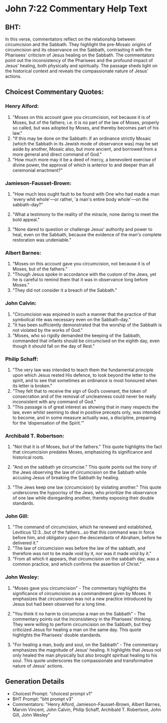 # John 7:22 Commentary Help Text

## BHT:
In this verse, commentators reflect on the relationship between circumcision and the Sabbath. They highlight the pre-Mosaic origins of circumcision and its observance on the Sabbath, contrasting it with the Pharisees' criticism of Jesus healing on the Sabbath. The commentators point out the inconsistency of the Pharisees and the profound impact of Jesus' healing, both physically and spiritually. The passage sheds light on the historical context and reveals the compassionate nature of Jesus' actions.

## Choicest Commentary Quotes:
### Henry Alford:
1. "Moses on this account gave you circumcision, not because it is of Moses, but of the fathers; i.e. it is no part of the law of Moses, properly so called, but was adopted by Moses, and thereby becomes part of his law." 
2. "If this may be done on the Sabbath: if an ordinance strictly Mosaic (which the Sabbath in its Jewish mode of observance was) may be set aside by another, Mosaic also, but more ancient, and borrowed from a more general and direct command of God." 
3. "How much more may it be a deed of mercy, a benevolent exercise of divine power, the approval of which is anterior to and deeper than all ceremonial enactment?"

### Jamieson-Fausset-Brown:
1. "How much less ought fault to be found with One who had made a man 'every whit whole'—or rather, 'a man's entire body whole'—on the sabbath-day?" 

2. "What a testimony to the reality of the miracle, none daring to meet the bold appeal."

3. "None dared to question or challenge Jesus' authority and power to heal, even on the Sabbath, because the evidence of the man's complete restoration was undeniable."

### Albert Barnes:
1. "Moses on this account gave you circumcision, not because it is of Moses, but of the fathers."
2. "Though Jesus spoke in accordance with the custom of the Jews, yet he is careful to remind them that it was in observance long before Moses."
3. "They did not consider it a breach of the Sabbath."

### John Calvin:
1. "Circumcision was enjoined in such a manner that the practice of that symbolical rite was necessary even on the Sabbath-day." 
2. "It has been sufficiently demonstrated that the worship of the Sabbath is not violated by the works of God."
3. "Moses, who so rigidly demanded the keeping of the Sabbath, commanded that infants should be circumcised on the eighth day, even though it should fall on the day of Rest."

### Philip Schaff:
1. "The very law was intended to teach them the fundamental principle upon which Jesus rested His defence, to look beyond the letter to the spirit, and to see that sometimes an ordinance is most honoured when its letter is broken."
2. "They felt that to receive the sign of God’s covenant, the token of consecration and of the removal of uncleanness could never be really inconsistent with any command of God."
3. "This passage is of great interest as showing that in many respects the law, even whilst seeming to deal in positive precepts only, was intended to become, and in some measure actually was, a discipline, preparing for the ‘dispensation of the Spirit.’"

### Archibald T. Robertson:
1. "Not that it is of Moses, but of the fathers." This quote highlights the fact that circumcision predates Moses, emphasizing its significance and historical roots.

2. "And on the sabbath ye circumcise." This quote points out the irony of the Jews observing the law of circumcision on the Sabbath while accusing Jesus of breaking the Sabbath by healing.

3. "The Jews keep one law (circumcision) by violating another." This quote underscores the hypocrisy of the Jews, who prioritize the observance of one law while disregarding another, thereby exposing their double standards.

### John Gill:
1. "The command of circumcision, which he renewed and established, Leviticus 12:3...but of the fathers...so that this command was in force before him, and obligatory upon the descendants of Abraham, before he delivered it."
2. "The law of circumcision was before the law of the sabbath, and therefore was not to be made void by it, nor was it made void by it."
3. "From all which it appears, that circumcision on the sabbath day, was a common practice, and which confirms the assertion of Christ."

### John Wesley:
1. "Moses gave you circumcision" - The commentary highlights the significance of circumcision as a commandment given by Moses. It emphasizes that circumcision was not a new practice introduced by Jesus but had been observed for a long time.

2. "You think it no harm to circumcise a man on the Sabbath" - The commentary points out the inconsistency in the Pharisees' thinking. They were willing to perform circumcision on the Sabbath, but they criticized Jesus for healing a man on the same day. This quote highlights the Pharisees' double standards.

3. "For healing a man, body and soul, on the Sabbath" - The commentary emphasizes the magnitude of Jesus' healing. It highlights that Jesus not only healed the man physically but also brought spiritual healing to his soul. This quote underscores the compassionate and transformative nature of Jesus' actions.


## Generation Details
- Choicest Prompt: "choicest prompt v1"
- BHT Prompt: "bht prompt v3"
- Commentators: "Henry Alford, Jamieson-Fausset-Brown, Albert Barnes, Marvin Vincent, John Calvin, Philip Schaff, Archibald T. Robertson, John Gill, John Wesley"

